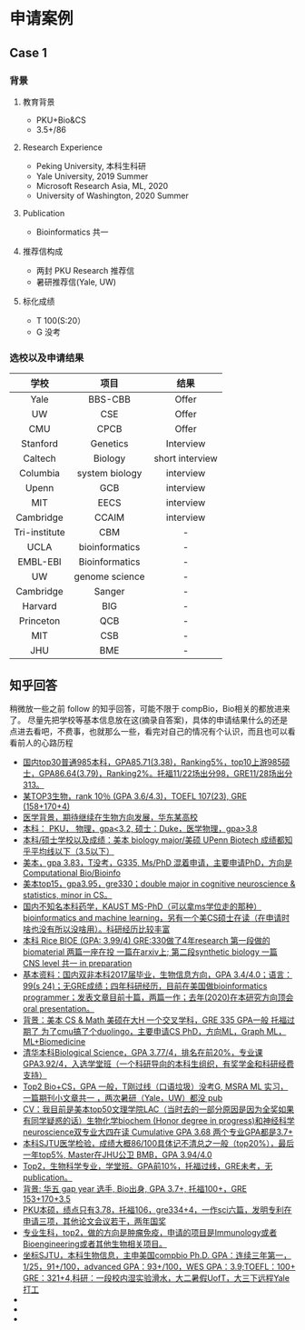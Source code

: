 # 申请案例

## Case 1 

### 背景
1. 教育背景
      * PKU+Bio&CS
      * 3.5+/86

2. Research Experience
      * Peking University, 本科生科研
      * Yale University, 2019 Summer
      * Microsoft Research Asia, ML, 2020
      * University of Washington, 2020 Summer

3. Publication
      * Bioinformatics 共一

4. 推荐信构成
      * 两封 PKU Research 推荐信
      * 暑研推荐信(Yale, UW)

5. 标化成绩
      * T 100(S:20）
      * G 没考

### 选校以及申请结果

| 学校 | 项目 | 结果 |
|:-: | :-: | :-:|
| Yale   | BBS-CBB| Offer  |
| UW   | CSE | Offer  |
| CMU  | CPCB | Offer  |
| Stanford  | Genetics | Interview |
| Caltech   | Biology | short interview  |
| Columbia |system biology | interview  |
| Upenn  | GCB| interview  |
| MIT  | EECS | interview  |
| Cambridge   | CCAIM | interview  |
| Tri-institute | CBM | -|
| UCLA | bioinformatics | -|
| EMBL-EBI | Bioinformatics | - |
| UW |  genome science  | - |
| Cambridge  | Sanger  | - |
| Harvard  | BIG  | - |
| Princeton  | QCB | - |
| MIT  | CSB  | - |
| JHU  | BME  | - |



## 知乎回答
稍微放一些之前 follow 的知乎回答，可能不限于 compBio，Bio相关的都放进来了。
尽量先把学校等基本信息放在这(摘录自答案)，具体的申请结果什么的还是点进去看吧，不费事，也就那么一些，看完对自己的情况有个认识，而且也可以看看前人的心路历程

* [国内top30普通985本科，GPA85.71(3.38)，Ranking5%，top10上游985硕士，GPA86.64(3.79)，Ranking2%。托福11/22场出分98，GRE11/28场出分313。](https://www.zhihu.com/question/357928233/answer/1775376440)
* [某TOP3生物，rank 10％ (GPA 3.6/4.3)，TOEFL 107(23), GRE (158+170+4)](https://www.zhihu.com/question/357928233/answer/1572869165)
* [医学背景，期待继续在生物方向发展，华东某高校](https://www.zhihu.com/question/357928233/answer/1767168394)
* [本科： PKU， 物理，gpa<3.2, 硕士：Duke，医学物理，gpa>3.8](https://www.zhihu.com/question/357928233/answer/1715321475)
* [本科/硕士学校以及成绩：美本 biology major/美硕 UPenn Biotech 成绩都知乎平均线以下（3.5以下）](https://www.zhihu.com/question/357928233/answer/1736942074)
* [美本，gpa 3.83，T没考，G335, Ms/PhD 混着申请，主要申请PhD，方向是Computational Bio/Bioinfo](https://www.zhihu.com/question/357928233/answer/1642607571)
* [美本top15，gpa3.95，gre330；double major in cognitive neuroscience & statistics, minor in CS。](https://www.zhihu.com/question/357928233/answer/1602467528)
* [国内不知名本科药学，KAUST MS-PhD（可以拿ms学位走的那种）bioinformatics and machine learning，另有一个美CS硕士在读（在申请时啥也没有所以没啥用）。科研经历比较丰富](https://www.zhihu.com/question/357928233/answer/1733084382)
* [本科 Rice BIOE (GPA: 3.99/4) GRE:330做了4年research 第一段做的biomaterial 两篇一座在投 一篇在arxiv上; 第二段synthetic biology 一篇 CNS level 共一 in preparation](https://www.zhihu.com/question/357928233/answer/1607767525)
* [基本资料：国内双非本科2017届毕业，生物信息方向，GPA 3.4/4.0；语言：99(s 24)；无GRE成绩；四年科研经历，目前在美国做bioinformatics programmer；发表文章目前十篇，两篇一作；去年(2020)在本研究方向顶会oral presentation。](https://www.zhihu.com/question/357928233/answer/1722266913)
* [背景：美本 CS & Math 美硕在大H 一个交叉学科，GRE 335 GPA一般 托福过期了 为了cmu搞了个duolingo，主要申请CS PhD，方向ML，Graph ML，ML+Biomedicine](https://www.zhihu.com/question/357928233/answer/1196624190)
* [清华本科Biological Science，GPA 3.77/4，排名在前20%，专业课GPA3.92/4，入选学堂班（一个科研导向的本科生组织，有奖学金和科研经费支持）](https://www.zhihu.com/question/357928233/answer/1592694477)
* [Top2 Bio+CS，GPA 一般，T刚过线（口语垃圾）没考G, MSRA ML 实习，一篇期刊小文章共一 ，两次暑研（Yale，UW）都没 pub](https://www.zhihu.com/question/357928233/answer/1611075908)
* [CV：我目前是美本top50文理学院LAC（当时去的一部分原因是因为全奖如果有同学疑惑的话）生物化学biochem (Honor degree in progress)和神经科学neuroscience双专业大四在读 Cumulative GPA 3.68 两个专业GPA都是3.7+](https://www.zhihu.com/question/357928233/answer/1758373159)
* [本科SJTU医学检验，成绩大概86/100具体记不清总之一般（top20%），最后一年top5%, Master在JHU公卫 BMB，GPA 3.94/4.0](https://www.zhihu.com/question/357928233/answer/1624202195)
* [Top2，生物科学专业，学堂班。GPA前10%，托福过线，GRE未考，无publication。](https://www.zhihu.com/question/357928233/answer/1676772922)
* [背景: 华五 gap year 选手, Bio出身, GPA 3.7+, 托福100+，GRE 153+170+3.5](https://www.zhihu.com/question/357928233/answer/1707714182)
* [PKU本硕，绩点只有3.78，托福106，gre334+4，一作sci六篇，发明专利在申请三项，其他论文会议若干，两年国奖](https://www.zhihu.com/question/357928233/answer/1635142184)
* [专业生科，top2，做的方向是肿瘤免疫，申请的项目是Immunology或者Bioengineering或者其他生物相关项目。](https://www.zhihu.com/question/357928233/answer/1680252009)
* [坐标SJTU，本科生物信息，主申美国compbio Ph.D. GPA：连续三年第一，1/25，91+/100，advanced GPA：93+/100，WES GPA：3.9;TOEFL：100+ GRE：321+4,科研：一段校内湿实验滑水，大二暑假UofT，大三下远程Yale打工](https://www.zhihu.com/question/357928233/answer/1468122320)
* [](https://www.zhihu.com/question/357928233/answer/1626523958)
* [](https://www.zhihu.com/question/357928233/answer/1720784205)
* [](https://www.zhihu.com/question/357928233/answer/1708518118)

